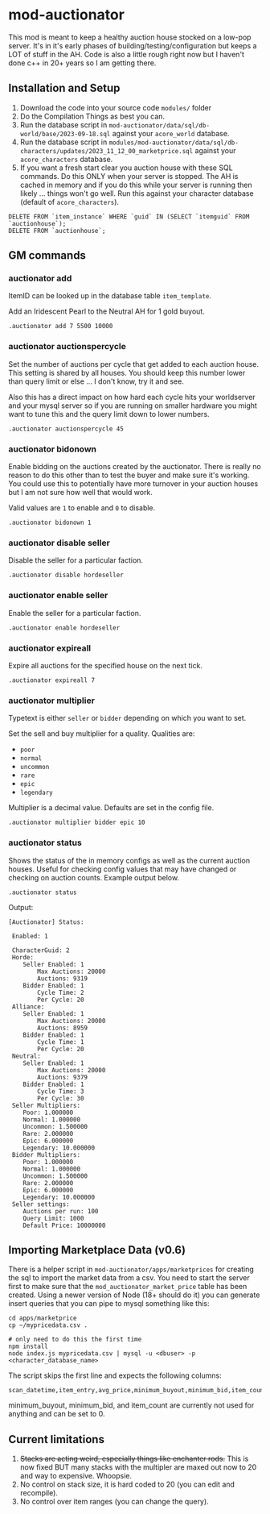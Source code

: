 # mod-auctionator

This mod is meant to keep a healthy auction house stocked on a low-pop server. It's in it's early phases of building/testing/configuration but keeps a LOT of stuff in the AH. Code is also a little rough right now but I haven't done c++ in 20+ years so I am getting there.

## Installation and Setup

1. Download the code into your source code `modules/` folder
2. Do the Compilation Things as best you can.
3. Run the database script in `mod-auctionator/data/sql/db-world/base/2023-09-18.sql` against your `acore_world` database.
4. Run the database script in `modules/mod-auctionator/data/sql/db-characters/updates/2023_11_12_00_marketprice.sql` against your `acore_characters` database.
5. If you want a fresh start clear you auction house with these SQL commands. Do this ONLY when your server is stopped. The AH is cached in memory and if you do this while your server is running then likely ... things won't go well. Run this against your character database (default of `acore_characters`).

```
DELETE FROM `item_instance` WHERE `guid` IN (SELECT `itemguid` FROM `auctionhouse`);
DELETE FROM `auctionhouse`;
```

## GM commands

### auctionator add <houseid> <itemid> <price>

ItemID can be looked up in the database table `item_template`.

Add an Iridescent Pearl to the Neutral AH for 1 gold buyout.

```
.auctionator add 7 5500 10000
```

### auctionator auctionspercycle <value>

Set the number of auctions per cycle that get added to each auction house.
This setting is shared by all houses. You should keep this number lower
than query limit or else ... I don't know, try it and see.

Also this has a direct impact on how hard each cycle hits your worldserver
and your mysql server so if you are running on smaller hardware you
might want to tune this and the query limit down to lower numbers.

```
.auctionator auctionspercycle 45
```

### auctionator bidonown <value>

Enable bidding on the auctions created by the auctionator. There is
really no reason to do this other than to test the buyer and make
sure it's working. You could use this to potentially have more turnover
in your auction houses but I am not sure how well that would work.

Valid values are `1` to enable and `0` to disable.

```
.auctionator bidonown 1
```

### auctionator disable <faction>seller

Disable the seller for a particular faction.

```
.auctionator disable hordeseller
```

### auctionator enable <faction>seller

Enable the seller for a particular faction.

```
.auctionator enable hordeseller
```

### auctionator expireall <houseid>

Expire all auctions for the specified house on the next tick.

```
.auctionator expireall 7
```

### auctionator multiplier <typetext> <qualitytext> <multiplier>

Typetext is either `seller` or `bidder` depending on which you want to set.

Set the sell and buy multiplier for a quality. Qualities are:

* `poor`
* `normal`
* `uncommon`
* `rare`
* `epic`
* `legendary`

Multiplier is a decimal value. Defaults are set in the config file.

```
.auctionator multiplier bidder epic 10
```

### auctionator status

Shows the status of the in memory configs as well as the current auction
houses. Useful for checking config values that may have changed or checking
on auction counts. Example output below.

```
.auctionator status
```

Output:
```
[Auctionator] Status:

 Enabled: 1

 CharacterGuid: 2
 Horde:
    Seller Enabled: 1
        Max Auctions: 20000
        Auctions: 9319
    Bidder Enabled: 1
        Cycle Time: 2
        Per Cycle: 20
 Alliance:
    Seller Enabled: 1
        Max Auctions: 20000
        Auctions: 8959
    Bidder Enabled: 1
        Cycle Time: 1
        Per Cycle: 20
 Neutral:
    Seller Enabled: 1
        Max Auctions: 20000
        Auctions: 9379
    Bidder Enabled: 1
        Cycle Time: 3
        Per Cycle: 30
 Seller Multipliers:
    Poor: 1.000000
    Normal: 1.000000
    Uncommon: 1.500000
    Rare: 2.000000
    Epic: 6.000000
    Legendary: 10.000000
 Bidder Multipliers:
    Poor: 1.000000
    Normal: 1.000000
    Uncommon: 1.500000
    Rare: 2.000000
    Epic: 6.000000
    Legendary: 10.000000
 Seller settings:
    Auctions per run: 100
    Query Limit: 1000
    Default Price: 10000000
```

## Importing Marketplace Data (v0.6)

There is a helper script in `mod-auctionator/apps/marketprices` for creating the sql to import the market data from a csv. You need to start the server first to make sure that the `mod_auctionator_market_price` table has been created. Using a newer version of Node (18+ should do it) you can generate insert queries that you can pipe to mysql something like this:

```
cd apps/marketprice
cp ~/mypricedata.csv .

# only need to do this the first time
npm install
node index.js mypricedata.csv | mysql -u <dbuser> -p <character_database_name>
```

The script skips the first line and expects the following columns:

```
scan_datetime,item_entry,avg_price,minimum_buyout,minimum_bid,item_count
```

minimum_buyout, minimum_bid, and item_count are currently not used for anything and can be set to 0.

## Current limitations

1. ~~Stacks are acting weird, especially things like enchanter rods.~~ This is now fixed BUT many stacks with the multipler are maxed out now to 20 and way to expensive. Whoopsie.
2. No control on stack size, it is hard coded to 20 (you can edit and recompile).
3. No control over item ranges (you can change the query).
